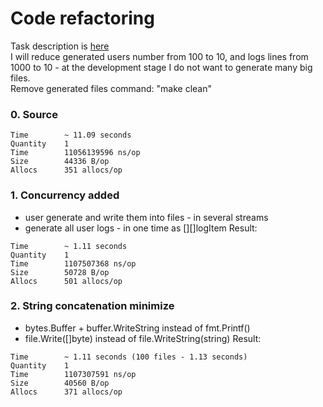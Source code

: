 
# Code refactoring
Task description is [here](task.md)  
I will reduce generated users number from 100 to 10, and logs lines from 1000 to 10 - at the development stage I do not want to generate many big files.  
Remove generated files command: "make clean"  

### 0. Source
```
Time 		~ 11.09 seconds
Quantity 	1
Time 		11056139596 ns/op
Size 		44336 B/op
Allocs 		351 allocs/op
```
### 1. Concurrency added
- user generate and write them into files - in several streams  
- generate all user logs - in one time as [][]logItem
Result:
```
Time 		~ 1.11 seconds
Quantity 	1
Time 		1107507368 ns/op
Size 		50728 B/op
Allocs 		501 allocs/op
```
### 2. String concatenation minimize
- bytes.Buffer + buffer.WriteString instead of fmt.Printf()  
- file.Write([]byte) instead of file.WriteString(string)
Result:
```
Time 		~ 1.11 seconds (100 files - 1.13 seconds)
Quantity 	1
Time 		1107307591 ns/op
Size 		40560 B/op
Allocs 		371 allocs/op
```
